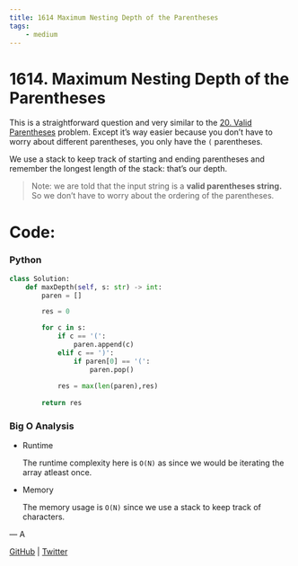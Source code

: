 ```yaml
---
title: 1614 Maximum Nesting Depth of the Parentheses
tags:
    - medium
---
```



# 1614. Maximum Nesting Depth of the Parentheses

This is a straightforward question and very similar to the [20. Valid Parentheses](https://leetcode.com/problems/valid-parentheses/description/) problem. Except it’s way easier because you don’t have to worry about different parentheses, you only have the `(` parentheses.

We use a stack to keep track of starting and ending parentheses and remember the longest length of the stack: that’s our depth.

> Note: we are told that the input string is a **valid parentheses string.** So we don’t have to worry about the ordering of the parentheses.
> 

# Code:

### Python

```python
class Solution:
    def maxDepth(self, s: str) -> int:
        paren = []

        res = 0

        for c in s:
            if c == '(':
                paren.append(c)
            elif c == ')':
                if paren[0] == '(':
                    paren.pop()
            
            res = max(len(paren),res)
        
        return res
```

### Big O Analysis

- Runtime
    
    The runtime complexity here is `O(N)` as since we would be iterating the array atleast once.
    
- Memory
    
    The memory usage is `O(N)` since we use a stack to keep track of characters.
    

— A

[GitHub](https://github.com/AtharvaKamble) | [Twitter](https://twitter.com/AtharvaKamble07)